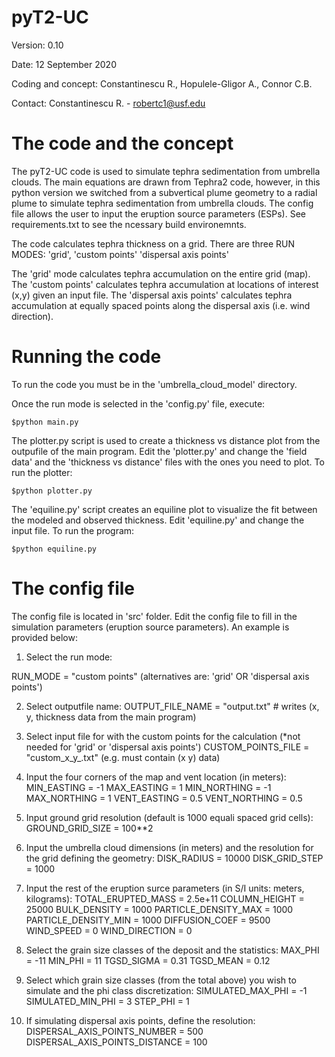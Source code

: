 # pyT2-UC

Version: 0.10

Date: 12 September 2020

Coding and concept: Constantinescu R., Hopulele-Gligor A., Connor C.B.

Contact: Constantinescu R. - robertc1@usf.edu

# The code and the concept

The pyT2-UC code is used to simulate tephra sedimentation from umbrella clouds. The main equations are drawn from Tephra2 code, however, in this python version we switched from a subvertical plume geometry to a radial plume to simulate tephra sedimentation from umbrella clouds.
The config file allows the user to input the eruption source parameters (ESPs).
See requirements.txt to see the ncessary build environemnts.

The code calculates tephra thickness on a grid. There are three RUN MODES:
    'grid',
    'custom points'
    'dispersal axis points'

The 'grid' mode calculates tephra accumulation on the entire grid (map).
The 'custom points' calculates tephra accumulation at locations of interest (x,y) given an input file.
The 'dispersal axis points' calculates tephra accumulation at equally spaced points along the dispersal axis (i.e. wind direction).


# Running the code

To run the code you must be in the 'umbrella_cloud_model' directory.

Once the run mode is selected in the 'config.py' file, execute:

`$python main.py`

The plotter.py script is used to create a thickness vs distance plot from the outpufile of the main program. Edit the 'plotter.py' and change the 'field data'  and the 'thickness vs distance' files with the ones you need to plot. To run the plotter:

`$python plotter.py`

The 'equiline.py' script creates an equiline plot to visualize the fit between the modeled and observed thickness. Edit 'equiline.py' and change the input file. To run the program:

`$python equiline.py`

# The config file

The config file is located in 'src' folder. Edit the config file to fill in the simulation parameters (eruption source parameters). An example is provided below:

1. Select the run mode:

RUN_MODE = "custom points" (alternatives are: 'grid' OR 'dispersal axis points')

2. Select outputfile name:
OUTPUT_FILE_NAME = "output.txt"  # writes (x, y, thickness data from the main program)

3. Select input file for with the custom points for the calculation (*not needed for 'grid' or 'dispersal axis points')
CUSTOM_POINTS_FILE = "custom_x_y_.txt" (e.g. must contain (x y) data)

4. Input the four corners of the map and vent location (in meters):
MIN_EASTING = -1
MAX_EASTING = 1
MIN_NORTHING = -1
MAX_NORTHING = 1
VENT_EASTING = 0.5
VENT_NORTHING = 0.5

5. Input ground grid resolution (default is 1000 equali spaced grid cells):
GROUND_GRID_SIZE = 100**2

6. Input the umbrella cloud dimensions (in meters) and the resolution for the grid defining the geometry:
DISK_RADIUS = 10000
DISK_GRID_STEP = 1000

7.  Input the rest of the eruption surce parameters (in S/I units: meters, kilograms):
TOTAL_ERUPTED_MASS = 2.5e+11
COLUMN_HEIGHT = 25000
BULK_DENSITY = 1000
PARTICLE_DENSITY_MAX = 1000
PARTICLE_DENSITY_MIN = 1000
DIFFUSION_COEF = 9500
WIND_SPEED = 0
WIND_DIRECTION = 0

8. Select the grain size classes of the deposit and the statistics:
MAX_PHI = -11
MIN_PHI = 11
TGSD_SIGMA = 0.31
TGSD_MEAN = 0.12

9. Select which grain size classes (from the total above) you wish to simulate and the phi class discretization:
SIMULATED_MAX_PHI = -1
SIMULATED_MIN_PHI = 3
STEP_PHI = 1

10. If simulating dispersal axis points, define the resolution:
DISPERSAL_AXIS_POINTS_NUMBER = 500
DISPERSAL_AXIS_POINTS_DISTANCE = 100



